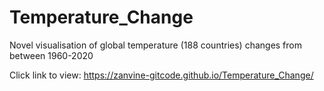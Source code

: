 # Temperature_Change
Novel visualisation of global temperature (188 countries) changes from between 1960-2020 

Click link to view: https://zanvine-gitcode.github.io/Temperature_Change/
